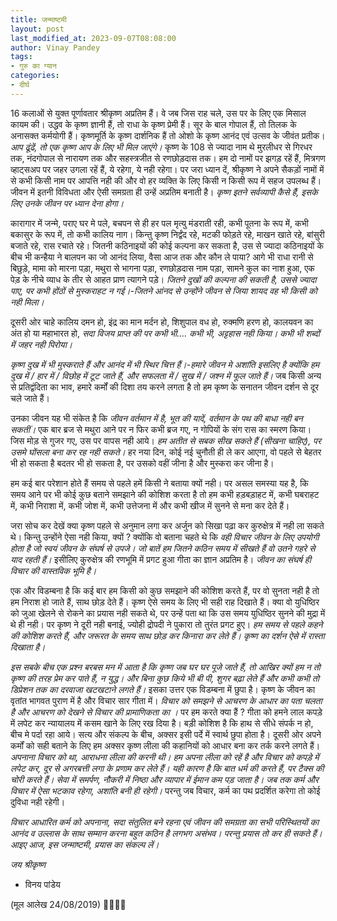 ```yaml
---
title: जन्माष्टमी
layout: post
last_modified_at: 2023-09-07T08:08:00
author: Vinay Pandey
tags:
- गुरु का ग्यान
categories:
- दीर्घ
---
```

16 कलाओं से युक्त पूर्णावतार श्रीकृष्ण अप्रतिम हैं। वे जब जिस राह चले, उस पर के लिए एक मिसाल कायम की। उद्धव के कृष्ण ज्ञानी हैं, तो राधा के कृष्ण प्रेमी हैं। सूर के बाल गोपाल हैं, तो तिलक के अनासक्त कर्मयोगी हैं।  कृष्णमूर्ति के कृष्ण दार्शनिक हैं तो ओशो के कृष्ण आनंद एवं उत्सव के जीवंत प्रतीक। *आप ढूंढें, तो एक कृष्ण आप के लिए भी मिल जाएंगे।* कृष्ण के 108 से ज्यादा नाम थे मुरलीधर से गिरधर तक, नंदगोपाल से नारायण तक और सहस्त्रजीत से रणछोड़दास तक।  हम दो नामों पर झगड़ रहें हैं, मित्रगण व्हाट्सअप पर जहर उगला रहें हैं, ये रहेगा, ये नही रहेगा। पर जरा ध्यान दें, श्रीकृष्ण ने अपने सैकड़ों नामों में से कभी किसी नाम पर आपत्ति नही की और वो हर व्यक्ति के लिए किसी न किसी रूप में सहज उपलब्ध हैं। जीवन में इतनी विविधता और ऐसी समग्रता ही उन्हें अप्रतिम बनाती है। *कृष्ण इतने सर्वव्यापी कैसे हैं, इसके लिए उनके जीवन पर ध्यान देना होगा।*

कारागार में जन्मे, पराए घर मे पले, बचपन से ही हर पल मृत्यु मंडराती रही, कभी पूतना के रूप में, कभी बकासुर के रूप में, तो कभी कालिय नाग। किन्तु कृष्ण निर्द्वंद रहे, मटकी फोड़ते रहे, माखन खाते रहे, बांसुरी बजाते रहे, रास रचाते रहे। जितनी कठिनाइयों की कोई कल्पना कर सकता है, उस से ज्यादा कठिनाइयों के बीच भी कन्हैया ने बालपन का जो आनंद लिया, वैसा आज तक और कौन ले पाया? आगे भी राधा रानी से बिछुड़े, मामा को मारना पड़ा, मथुरा से भागना पड़ा, रणछोड़दास नाम पड़ा, सामने कुल का नाश हुआ, एक पेड़ के नीचे व्याध के तीर से आहत प्राण त्यागने पड़े। *जितने दुखों की कल्पना की सकती है, उससे ज्यादा पाए, पर कभी होंठों से मुस्कराहट न गई।-जितने आंनद से उन्होंने जीवन से जिया शायद वह भी किसी को नही मिला।*

दूसरी ओर चाहे कालिय दमन हो, इंद्र का मान मर्दन हो, शिशुपाल वध हो, रुक्मणि हरण हो, कालयवन का अंत हो या महाभारत हो, *सदा विजय प्राप्त की पर कभी भी.... कभी भी, अट्टहास नही किया। कभी भी शब्दों में जहर नही पिरोया।*

*कृष्ण दुख में भी मुस्कराते हैं और आनंद में भी स्थिर चित्त हैं।-हमारे जीवन मे अशांति इसलिए है क्योंकि हम दुख में / हार में / विछोह में टूट जाते हैं, और सफलता में / सुख में / जश्न में फूल जाते हैं।* जब किसी अन्य से प्रतिद्वंदिता का भाव, हमारे कर्मों की दिशा तय करने लगता है तो हम कृष्ण के सनातन जीवन दर्शन से दूर चले जाते हैं। 

उनका जीवन यह भी संकेत है कि *जीवन वर्तमान में है, भूत की यादें, वर्तमान के पथ की बाधा नही बन सकतीं।* एक बार ब्रज से मथुरा आने पर न फिर कभी ब्रज गए, न गोपियों के संग रास का स्मरण किया। जिस मोड़ से गुजर गए, उस पर वापस नही आये। *हम अतीत से सबक सीख सकते हैं (सीखना चाहिए), पर उसमे घोंसला बना कर रह नही सकते।* हर नया दिन, कोई नई चुनौती ही ले कर आएगा, वो पहले से बेहतर भी हो सकता है बदतर भी हो सकता है, पर उसको वहीं जीना है और मुस्करा कर जीना है। 

हम कई बार परेशान होते हैं समय से पहले हमें किसी ने बताया क्यों नही। पर असल समस्या यह है, कि समय आने पर भी कोई कुछ बताने समझाने की कोशिश करता है तो हम कभी हड़बड़ाहट में, कभी घबराहट में, कभी निराशा में, कभी जोश में, कभी उत्तेजना में और कभी खीज में सुनने से मना कर देते हैं। 

जरा सोच कर देखें क्या कृष्ण पहले से अनुमान लगा कर अर्जुन को सिखा पढ़ा कर कुरुक्षेत्र में नही ला सकते थे। किन्तु उन्होंने ऐसा नही किया, क्यों ? क्योंकि वो बताना चहते थे कि *वही विचार जीवन के लिए उपयोगी होता है जो स्वयं जीवन के संघर्ष से उपजे। जो बातें हम जितने कठिन समय में सीखते हैं वो उतने गहरे से याद रहती हैं।* इसीलिए कुरुक्षेत्र की रणभूमि में प्रगट हुआ गीता का ज्ञान अप्रतिम है। *जीवन का संघर्ष ही विचार की वास्तविक भूमि है।* 

एक और विडम्बना है कि कई बार हम किसी को कुछ समझाने की कोशिश करते हैं, पर वो सुनता नही है तो हम निराश हो जाते हैं, साथ छोड़ देते हैं। कृष्ण ऐसे समय के लिए भी सही राह  दिखाते हैं। क्या वो युधिष्ठिर को जुआ खेलने से रोकने का प्रयास नही सकते थे, पर उन्हें पता था कि उस समय युधिष्ठिर सुनने की मुद्रा में थे ही नही। पर कृष्ण ने दूरी नही बनाई, ज्योही द्रोपदी ने पुकारा तो तुरंत प्रगट हुए। *हम समय से पहले कहने की कोशिश करते हैं, और जरूरत के समय साथ छोड़ कर किनारा कर लेते हैं। कृष्ण का दर्शन ऐसे में रास्ता दिखाता है।*

*इस सबके बीच एक प्रश्न बरबस मन में आता है कि कृष्ण जब घर घर पूजे जाते हैं,  तो आखिर क्यों हम न तो कृष्ण की तरह प्रेम कर पाते हैं, न युद्ध। और बिना कुछ किये भी बी पी, शुगर बढ़ा लेते हैं और कभी कभी तो डिप्रेशन तक का दरवाजा खटखटाने लगते हैं।* इसका उत्तर एक विडम्बना में छुपा है। कृष्ण के जीवन का वृतांत भागवत पुराण में है और विचार सार गीता में। *विचार को समझने से आचरण के आधार का पता चलता है और आचरण को देखने से विचार की प्रामाणिकता का ।*  पर हम करते क्या हैं ? गीता को हमने लाल कपड़े में लपेट कर न्यायालय में कसम खाने के लिए रख दिया है। बड़ी कोशिश है कि हाथ से सीधे संपर्क न हो, बीच मे पर्दा रहा आये। सत्य और संकल्प के बीच, अक्सर इसी पर्दे में स्वार्थ छुपा होता है। दूसरी ओर अपने कर्मों को सही बताने के लिए हम अक्सर कृष्ण लीला की कहानियों को आधार बना कर तर्क करने लगते हैं। *अपनाना विचार को था, आराधना लीला की करनी थी। हम अपना लीला को रहें है और विचार को कपड़े में लपेट कर, दूर से अगरबत्ती लगा के प्रणाम कर लेते हैं। यही कारण है कि बात धर्म की करते हैं, पर टैक्स की चोरी करते हैं। सेवा में समर्पण, नौकरी में निष्ठा और व्यापार में ईमान कम पड़ जाता है। जब तक कर्म और विचार में ऐसा भटकाव रहेगा, अशांति बनी ही रहेगी।* परन्तु जब विचार, कर्म का पथ प्रदर्शित करेगा तो कोई दुविधा नही रहेगी।

*विचार आधारित कर्म को अपनाना, सदा संतुलित बने रहना एवं जीवन की समग्रता का सभी परिस्थितयों का आनंद व उल्लास के साथ सम्मान करना बहुत कठिन है लगभग असंभव। परन्तु प्रयास तो कर ही सकते हैं। आइए आज, इस जन्माष्टमी, प्रयास का संकल्प लें।*

*जय श्रीकृष्ण*

- विनय पांडेय

(मूल आलेख 24/08/2019)
🙏🌷🌷🙏


